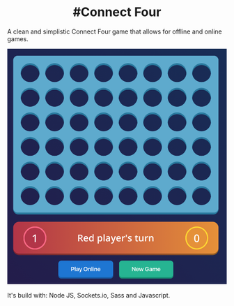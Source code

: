 <h1 style="text-align:center;">#Connect Four</h1>

A clean and simplistic Connect Four game that allows for offline and online games.

<img src="img/boardScreenshot.png" alt="Image of the Connect Four game"/>

It's build with: Node JS, Sockets.io, Sass and Javascript.
